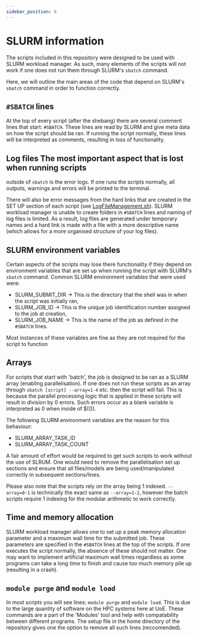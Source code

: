 ```yaml
---
sidebar_position: 8
---
```


# SLURM information

The scripts included in this repository were designed to be used with SLURM
workload manager. As such, many elements of the scripts will not work if one
does not run them through SLURM's `sbatch` command.

Here, we will outline the main areas of the code that depend on SLURM's
`sbatch` command in order to function correctly.

## `#SBATCH` lines 

At the top of every script (after the shebang) there are
several comment lines that start: `#SBATCH`. These lines are read by SLURM and
give meta data on how the script should be ran. If running the script normally,
these lines will be interpreted as comments, resulting in loss of
functionality.

## Log files The most important aspect that is lost when running scripts

outside of `sbatch` is the error logs. If one runs the scripts normally, all
outputs, warnings and errors will be printed to the terminal.

There will also be error messages from the hard links that are created in the
SET UP section of each script (see
[LogFileManagement.sh](./Configuration-Files-Setup.md#logfilemanagementsh)).
SLURM workload manager is unable to create folders in `#SBATCH` lines and
naming of log files is limited. As a result, log files are generated under
temporary names and a hard link is made with a file with a more descriptive
name (which allows for a more organised structure of your log files).

## SLURM environment variables 

Certain aspects of the scripts may lose there
functionality if they depend on environment variables that are set up when
running the script with SLURM's `sbatch` command. Common SLURM environment
variables that were used were:
- SLURM_SUBMIT_DIR -> This is the directory that the shell was in when the
  script was initially ran,
- SLURM_JOB_ID -> This is the unique job identification number assigned to the
  job at creation,
- SLURM_JOB_NAME -> This is the name of the job as defined in the `#SBATCH`
  lines.

Most instances of these variables are fine as they are not required for the
script to function

## Arrays 

For scripts that start with 'batch', the job is designed to be ran as
a SLURM array (enabling parallelisation). If one does not run these scripts as
an array through `sbatch [script] --array=1-4` etc. then the script will fail.
This is because the parallel processing logic that is applied in these scripts
will result in division by 0 errors. Such errors occur as a blank variable is
interpreted as 0 when inside of $(()). 

The following SLURM environment variables are the reason for this behaviour:
- SLURM_ARRAY_TASK_ID
- SLURM_ARRAY_TASK_COUNT

A fair amount of effort would be required to get such scripts to work without
the use of SLRUM. One would need to remove the parallelisation set up sections
and ensure that all files/models are being used/manipulated correctly in
subsequent sections/lines.


Please also note that the scripts rely on the array being 1 indexed.
`--array=0-1` is technically the exact same as `--array=1-2`, however the batch
scripts require 1 indexing for the modular arithmetic to work correctly. 

## Time and memory allocation 

SLURM workload manager allows one to set up a
peak memory allocation parameter and a maximum wall time for the submitted job.
These parameters are specified in the `#SBATCH` lines at the top of the
scripts. If one executes the script normally, the absence of these should not
matter. One may want to implement artificial maximum wall times regardless as
some programs can take a long time to finish and cause too much memory pile up
(resulting in a crash).

## `module purge` and `module load` 

In most scripts you will see lines: `module purge` and `module load`. This is 
due to the large quantity of software on the
HPC systems here at UoE. These commands are a part of the 'Modules' tool and
help with compatability between different programs. The setup file in the home
directory of the repository gives one the option to remove all such lines
(reccomended).
